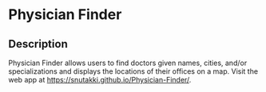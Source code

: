 # Physician Finder #

## Description
Physician Finder allows users to find doctors given names, cities, and/or specializations and displays the locations of their offices on a map. Visit the web app at https://snutakki.github.io/Physician-Finder/.

